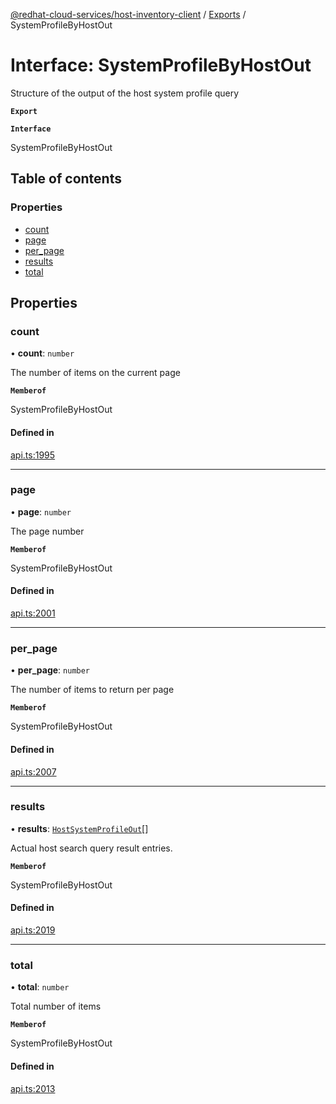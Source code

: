 [@redhat-cloud-services/host-inventory-client](../README.md) / [Exports](../modules.md) / SystemProfileByHostOut

# Interface: SystemProfileByHostOut

Structure of the output of the host system profile query

**`Export`**

**`Interface`**

SystemProfileByHostOut

## Table of contents

### Properties

- [count](SystemProfileByHostOut.md#count)
- [page](SystemProfileByHostOut.md#page)
- [per\_page](SystemProfileByHostOut.md#per_page)
- [results](SystemProfileByHostOut.md#results)
- [total](SystemProfileByHostOut.md#total)

## Properties

### count

• **count**: `number`

The number of items on the current page

**`Memberof`**

SystemProfileByHostOut

#### Defined in

[api.ts:1995](https://github.com/RedHatInsights/javascript-clients/blob/master/packages/host-inventory/api.ts#L1995)

___

### page

• **page**: `number`

The page number

**`Memberof`**

SystemProfileByHostOut

#### Defined in

[api.ts:2001](https://github.com/RedHatInsights/javascript-clients/blob/master/packages/host-inventory/api.ts#L2001)

___

### per\_page

• **per\_page**: `number`

The number of items to return per page

**`Memberof`**

SystemProfileByHostOut

#### Defined in

[api.ts:2007](https://github.com/RedHatInsights/javascript-clients/blob/master/packages/host-inventory/api.ts#L2007)

___

### results

• **results**: [`HostSystemProfileOut`](HostSystemProfileOut.md)[]

Actual host search query result entries.

**`Memberof`**

SystemProfileByHostOut

#### Defined in

[api.ts:2019](https://github.com/RedHatInsights/javascript-clients/blob/master/packages/host-inventory/api.ts#L2019)

___

### total

• **total**: `number`

Total number of items

**`Memberof`**

SystemProfileByHostOut

#### Defined in

[api.ts:2013](https://github.com/RedHatInsights/javascript-clients/blob/master/packages/host-inventory/api.ts#L2013)
